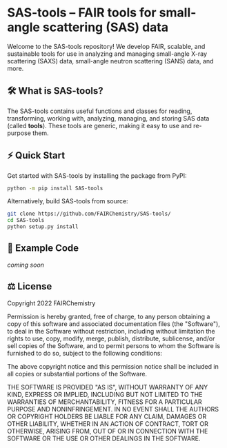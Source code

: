 # SAS-tools – FAIR tools for small-angle scattering (SAS) data

Welcome to the SAS-tools repository! We develop FAIR, scalable, and sustainable tools for use in analyzing and managing small-angle X-ray scattering (SAXS) data, small-angle neutron scattering (SANS) data, and more.

## 🛠️ What is SAS-tools?

The SAS-tools contains useful functions and classes for reading, transforming, working with, analyzing, managing, and storing SAS data (called **tools**). These tools are generic, making it easy to use and re-purpose them.

## ⚡️ Quick Start

Get started with SAS-tools by installing the package from PyPI:

```bash
python -m pip install SAS-tools
```

Alternatively, build SAS-tools from source:

```bash
git clone https://github.com/FAIRChemistry/SAS-tools/
cd SAS-tools
python setup.py install
```

## 🔖 Example Code

*coming soon*

## ⚖️ License

Copyright 2022 FAIRChemistry

Permission is hereby granted, free of charge, to any person obtaining a copy of this software and associated documentation files (the "Software"), to deal in the Software without restriction, including without limitation the rights to use, copy, modify, merge, publish, distribute, sublicense, and/or sell copies of the Software, and to permit persons to whom the Software is furnished to do so, subject to the following conditions:

The above copyright notice and this permission notice shall be included in all copies or substantial portions of the Software.

THE SOFTWARE IS PROVIDED "AS IS", WITHOUT WARRANTY OF ANY KIND, EXPRESS OR IMPLIED, INCLUDING BUT NOT LIMITED TO THE WARRANTIES OF MERCHANTABILITY, FITNESS FOR A PARTICULAR PURPOSE AND NONINFRINGEMENT. IN NO EVENT SHALL THE AUTHORS OR COPYRIGHT HOLDERS BE LIABLE FOR ANY CLAIM, DAMAGES OR OTHER LIABILITY, WHETHER IN AN ACTION OF CONTRACT, TORT OR OTHERWISE, ARISING FROM, OUT OF OR IN CONNECTION WITH THE SOFTWARE OR THE USE OR OTHER DEALINGS IN THE SOFTWARE.
